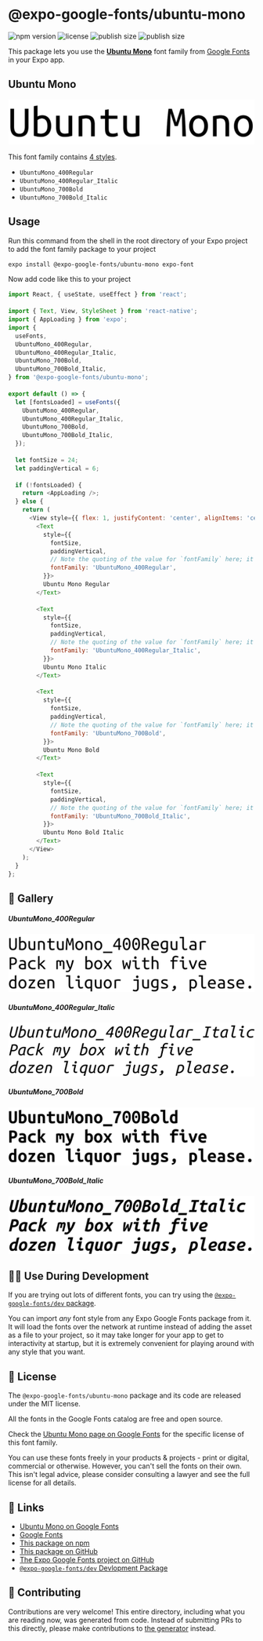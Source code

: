 # @expo-google-fonts/ubuntu-mono

![npm version](https://flat.badgen.net/npm/v/@expo-google-fonts/ubuntu-mono)
![license](https://flat.badgen.net/github/license/expo/google-fonts)
![publish size](https://flat.badgen.net/packagephobia/install/@expo-google-fonts/ubuntu-mono)
![publish size](https://flat.badgen.net/packagephobia/publish/@expo-google-fonts/ubuntu-mono)

This package lets you use the [**Ubuntu Mono**](https://fonts.google.com/specimen/Ubuntu+Mono) font family from [Google Fonts](https://fonts.google.com/) in your Expo app.

## Ubuntu Mono

![Ubuntu Mono](./font-family.png)

This font family contains [4 styles](#-gallery).

- `UbuntuMono_400Regular`
- `UbuntuMono_400Regular_Italic`
- `UbuntuMono_700Bold`
- `UbuntuMono_700Bold_Italic`

## Usage

Run this command from the shell in the root directory of your Expo project to add the font family package to your project
```sh
expo install @expo-google-fonts/ubuntu-mono expo-font
```

Now add code like this to your project
```js
import React, { useState, useEffect } from 'react';

import { Text, View, StyleSheet } from 'react-native';
import { AppLoading } from 'expo';
import {
  useFonts,
  UbuntuMono_400Regular,
  UbuntuMono_400Regular_Italic,
  UbuntuMono_700Bold,
  UbuntuMono_700Bold_Italic,
} from '@expo-google-fonts/ubuntu-mono';

export default () => {
  let [fontsLoaded] = useFonts({
    UbuntuMono_400Regular,
    UbuntuMono_400Regular_Italic,
    UbuntuMono_700Bold,
    UbuntuMono_700Bold_Italic,
  });

  let fontSize = 24;
  let paddingVertical = 6;

  if (!fontsLoaded) {
    return <AppLoading />;
  } else {
    return (
      <View style={{ flex: 1, justifyContent: 'center', alignItems: 'center' }}>
        <Text
          style={{
            fontSize,
            paddingVertical,
            // Note the quoting of the value for `fontFamily` here; it expects a string!
            fontFamily: 'UbuntuMono_400Regular',
          }}>
          Ubuntu Mono Regular
        </Text>

        <Text
          style={{
            fontSize,
            paddingVertical,
            // Note the quoting of the value for `fontFamily` here; it expects a string!
            fontFamily: 'UbuntuMono_400Regular_Italic',
          }}>
          Ubuntu Mono Italic
        </Text>

        <Text
          style={{
            fontSize,
            paddingVertical,
            // Note the quoting of the value for `fontFamily` here; it expects a string!
            fontFamily: 'UbuntuMono_700Bold',
          }}>
          Ubuntu Mono Bold
        </Text>

        <Text
          style={{
            fontSize,
            paddingVertical,
            // Note the quoting of the value for `fontFamily` here; it expects a string!
            fontFamily: 'UbuntuMono_700Bold_Italic',
          }}>
          Ubuntu Mono Bold Italic
        </Text>
      </View>
    );
  }
};

```

## 🔡 Gallery

##### UbuntuMono_400Regular
![UbuntuMono_400Regular](./UbuntuMono_400Regular.ttf.png)

##### UbuntuMono_400Regular_Italic
![UbuntuMono_400Regular_Italic](./UbuntuMono_400Regular_Italic.ttf.png)

##### UbuntuMono_700Bold
![UbuntuMono_700Bold](./UbuntuMono_700Bold.ttf.png)

##### UbuntuMono_700Bold_Italic
![UbuntuMono_700Bold_Italic](./UbuntuMono_700Bold_Italic.ttf.png)


## 👩‍💻 Use During Development

If you are trying out lots of different fonts, you can try using the [`@expo-google-fonts/dev` package](https://github.com/expo/google-fonts/tree/master/font-packages/dev#readme).

You can import *any* font style from any Expo Google Fonts package from it. It will load the fonts
over the network at runtime instead of adding the asset as a file to your project, so it may take longer
for your app to get to interactivity at startup, but it is extremely convenient
for playing around with any style that you want.

## 📖 License

The `@expo-google-fonts/ubuntu-mono` package and its code are released under the MIT license.

All the fonts in the Google Fonts catalog are free and open source.

Check the [Ubuntu Mono page on Google Fonts](https://fonts.google.com/specimen/Ubuntu+Mono) for the specific license of this font family.

You can use these fonts freely in your products & projects - print or digital, commercial or otherwise. However, you can't sell the fonts on their own. This isn't legal advice, please consider consulting a lawyer and see the full license for all details.

## 🔗 Links

- [Ubuntu Mono on Google Fonts](https://fonts.google.com/specimen/Ubuntu+Mono)
- [Google Fonts](https://fonts.google.com/)
- [This package on npm](https://www.npmjs.com/package/@expo-google-fonts/ubuntu-mono)
- [This package on GitHub](https://github.com/expo/google-fonts/tree/master/font-packages/ubuntu-mono)
- [The Expo Google Fonts project on GitHub](https://github.com/expo/google-fonts)
- [`@expo-google-fonts/dev` Devlopment Package](https://github.com/expo/google-fonts/tree/master/font-packages/dev)

## 🤝 Contributing

Contributions are very welcome! This entire directory, including what you are reading now, was generated from code. Instead of submitting PRs to this directly, please make contributions to [the generator](https://github.com/expo/google-fonts/tree/master/packages/generator) instead.
